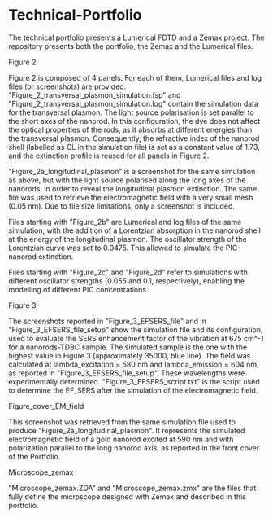 # Technical-Portfolio
The technical portfolio presents a Lumerical FDTD and a Zemax project. The repository presents both the portfolio, the Zemax and the Lumerical files.


Figure 2

Figure 2 is composed of 4 panels. For each of them, Lumerical files and log files (or screenshots) are provided.
"Figure_2_transversal_plasmon_simulation.fsp" and "Figure_2_transversal_plasmon_simulation.log" contain the simulation data for the transversal plasmon. The light source polarisation is set parallel to the short axes of the nanorod. 
In this configuration, the dye does not affect the optical properties of the rods, as it absorbs at different energies than the transversal plasmon. 
Consequently, the refractive index of the nanorod shell (labelled as CL in the simulation file) is set as a constant value of 1.73, and the extinction profile is reused for all panels in Figure 2.

"Figure_2a_longitudinal_plasmon" is a screenshot for the same simulation as above, but with the light source polarised along the long axes of the nanorods, in order to reveal the longitudinal plasmon extinction. 
The same file was used to retrieve the electromagnetic field with a very small mesh (0.05 nm). Due to file size limitations, only a screenshot is included.

Files starting with "Figure_2b" are Lumerical and log files of the same simulation, with the addition of a Lorentzian absorption in the nanorod shell at the energy of the longitudinal plasmon.
The oscillator strength of the Lorentzian curve was set to 0.0475. This allowed to simulate the PIC-nanorod extinction.

Files starting with "Figure_2c" and "Figure_2d" refer to simulations with different oscillator strengths (0.055 and 0.1, respectively), enabling the modelling of different PIC concentrations.


Figure 3

The screenshots reported in "Figure_3_EFSERS_file" and in "Figure_3_EFSERS_file_setup" show the simulation file and its configuration, used to evaluate the SERS enhancement factor of the vibration at 675 cm^-1 for a nanorods-TDBC sample.
The simulated sample is the one with the highest value in Figure 3 (approximately 35000, blue line).
The field was calculated at lambda_excitation = 580 nm and lambda_emission = 604 nm, as reported in "Figure_3_EFSERS_file_setup". These wavelengths were experimentally determined.
"Figure_3_EFSERS_script.txt" is the script used to determine the EF_SERS after the simulation of the electromagnetic field.

Figure_cover_EM_field

This screenshot was retrieved from the same simulation file used to produce "Figure_2a_longitudinal_plasmon". 
It represents the simulated electromagnetic field of a gold nanorod excited at 590 nm and with polarization parallel to the long nanorod axis, as reported in the front cover of the Portfolio.

Microscope_zemax

"Microscope_zemax.ZDA" and "Microscope_zemax.zmx" are the files that fully define the microscope designed with Zemax and described in this portfolio.

